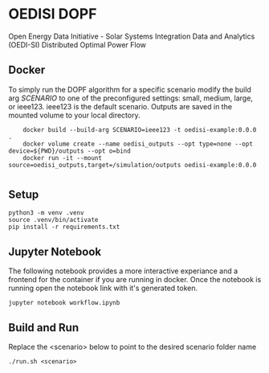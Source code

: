 # OEDISI DOPF
Open Energy Data Initiative - Solar Systems Integration Data and Analytics (OEDI-SI) Distributed Optimal Power Flow

## Docker

To simply run the DOPF algorithm for a specific scenario modify the build arg *SCENARIO* to one of the preconfigured settings: small, medium, large, or ieee123. ieee123 is the default scenario. Outputs are saved in the mounted volume to your local directory.

```shell
    docker build --build-arg SCENARIO=ieee123 -t oedisi-example:0.0.0 .
    docker volume create --name oedisi_outputs --opt type=none --opt device=${PWD}/outputs --opt o=bind
    docker run -it --mount source=oedisi_outputs,target=/simulation/outputs oedisi-example:0.0.0
```
#
 
## Setup

```shell
python3 -m venv .venv
source .venv/bin/activate
pip install -r requirements.txt
```


## Jupyter Notebook
The following notebook provides a more interactive experiance and a frontend for the container if you are running in docker. Once the notebook is running open the notebook link with it's generated token.


```shell
jupyter notebook workflow.ipynb
```

## Build and Run
Replace the \<scenario\> below to point to the desired scenario folder name

```shell
./run.sh <scenario>
```

